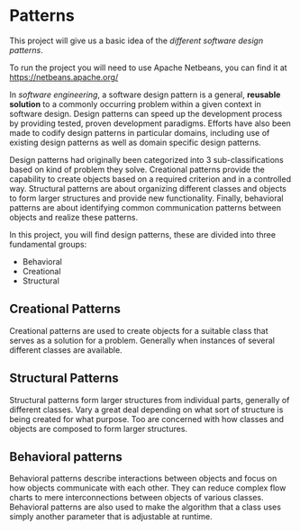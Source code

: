 # Patterns

This project will give us a basic idea of the *different software design patterns*.

To run the project you will need to use Apache Netbeans, you can find it at https://netbeans.apache.org/

In *software engineering*, a software design pattern is a general, **reusable solution** to a commonly occurring problem within a given context in software design. Design patterns can speed up the development process by providing tested, proven development paradigms. Efforts have also been made to codify design patterns in particular domains, including use of existing design patterns as well as domain specific design patterns.

Design patterns had originally been categorized into 3 sub-classifications based on kind of problem they solve. Creational patterns provide the capability to create objects based on a required criterion and in a controlled way. Structural patterns are about organizing different classes and objects to form larger structures and provide new functionality. Finally, behavioral patterns are about identifying common communication patterns between objects and realize these patterns.

In this project, you will find design patterns, these are divided into three fundamental groups:
* Behavioral
* Creational
* Structural

## Creational Patterns
Creational patterns are used to create objects for a suitable class that serves as a solution for a problem. Generally when instances of several different classes are available. 

## Structural Patterns
Structural patterns form larger structures from individual parts, generally of different classes. Vary a great deal depending on what sort of structure is being created for what purpose. Too are concerned with how classes and objects are composed to form larger structures.

## Behavioral patterns
Behavioral patterns describe interactions between objects and focus on how objects communicate with each other. They can reduce complex flow charts to mere interconnections between objects of various classes. Behavioral patterns are also used to make the algorithm that a class uses simply another parameter that is adjustable at runtime.
